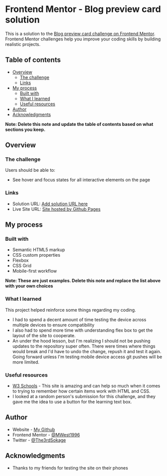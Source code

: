 # Frontend Mentor - Blog preview card solution

This is a solution to the [Blog preview card challenge on Frontend Mentor](https://www.frontendmentor.io/challenges/blog-preview-card-ckPaj01IcS). Frontend Mentor challenges help you improve your coding skills by building realistic projects. 

## Table of contents

- [Overview](#overview)
  - [The challenge](#the-challenge)
  - [Links](#links)
- [My process](#my-process)
  - [Built with](#built-with)
  - [What I learned](#what-i-learned)
  - [Useful resources](#useful-resources)
- [Author](#author)
- [Acknowledgments](#acknowledgments)

**Note: Delete this note and update the table of contents based on what sections you keep.**

## Overview

### The challenge

Users should be able to:

- See hover and focus states for all interactive elements on the page

### Links

- Solution URL: [Add solution URL here](https://your-solution-url.com)
- Live Site URL: [Site hosted by Github Pages](https://mwest1996.github.io/BlogCard/)

## My process

### Built with

- Semantic HTML5 markup
- CSS custom properties
- Flexbox
- CSS Grid
- Mobile-first workflow

**Note: These are just examples. Delete this note and replace the list above with your own choices**

### What I learned

This project helped reinforce some things regarding my coding.
- I had to spend a decent amount of time testing the device across multiple devices to ensure compatibility
- I also had to spend more time with understanding flex box to get the layout of the site to cooperate. 
- An under the hood lesson, but I'm realizing I should not be pushing updates to the repository super often. There were times where things would break and I'd have to undo the change, repush it and test it again. Going forward unless I'm testing mobile device access git pushes will be more limited.

### Useful resources

- [W3 Schools](https://www.w3schools.com/#gsc.tab=0) - This site is amazing and can help so much when it comes to trying to remember how certain items work with HTML and CSS.
- I looked at a random person's submission for this challenge, and they gave me the idea to use a button for the learning text box.


## Author

- Website - [My Github](https://github.com/MWest1996/)
- Frontend Mentor - [@MWest1996](https://www.frontendmentor.io/profile/MWest1996)
- Twitter - [@The3rdSokage](https://www.twitter.com/The3rdSokage)

## Acknowledgments

- Thanks to my friends for testing the site on their phones
